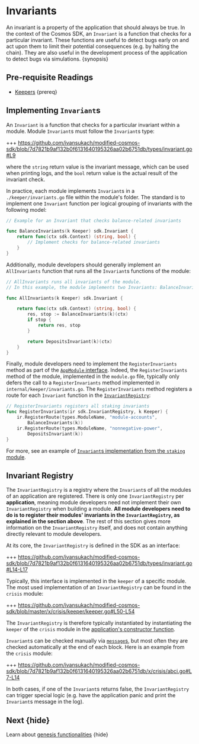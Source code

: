<!--
order: 8
-->

# Invariants

An invariant is a property of the application that should always be true. In the context of the Cosmos SDK, an `Invariant` is a function that checks for a particular invariant. These functions are useful to detect bugs early on and act upon them to limit their potential consequences (e.g. by halting the chain). They are also useful in the development process of the application to detect bugs via simulations. {synopsis}

## Pre-requisite Readings

- [Keepers](./keeper.md) {prereq}

## Implementing `Invariant`s

An `Invariant` is a function that checks for a particular invariant within a module. Module `Invariant`s must follow the `Invariant`s type:

+++ https://github.com/ivansukach/modified-cosmos-sdk/blob/7d7821b9af132b0f6131640195326aa02b6751db/types/invariant.go#L9

where the `string` return value is the invariant message, which can be used when printing logs, and the `bool` return value is the actual result of the invariant check. 

In practice, each module implements `Invariant`s in a `./keeper/invariants.go` file within the module's folder. The standard is to implement one `Invariant` function per logical grouping of invariants with the following model:

```go
// Example for an Invariant that checks balance-related invariants

func BalanceInvariants(k Keeper) sdk.Invariant {
	return func(ctx sdk.Context) (string, bool) {
        // Implement checks for balance-related invariants
    }
}
```

Additionally, module developers should generally implement an `AllInvariants` function that runs all the `Invariant`s functions of the module:

```go
// AllInvariants runs all invariants of the module.
// In this example, the module implements two Invariants: BalanceInvariants and DepositsInvariants

func AllInvariants(k Keeper) sdk.Invariant {

	return func(ctx sdk.Context) (string, bool) {
		res, stop := BalanceInvariants(k)(ctx)
		if stop {
			return res, stop
		}

		return DepositsInvariant(k)(ctx)
	}
}
```

Finally, module developers need to implement the `RegisterInvariants` method as part of the [`AppModule` interface](./module-manager.md#appmodule). Indeed, the `RegisterInvariants` method of the module, implemented in the `module.go` file, typically only defers the call to a `RegisterInvariants` method implemented in `internal/keeper/invariants.go`. The `RegisterInvariants` method registers a route for each `Invariant` function in the [`InvariantRegistry`](#invariant-registry):


```go
// RegisterInvariants registers all staking invariants
func RegisterInvariants(ir sdk.InvariantRegistry, k Keeper) {
	ir.RegisterRoute(types.ModuleName, "module-accounts",
		BalanceInvariants(k))
	ir.RegisterRoute(types.ModuleName, "nonnegative-power",
		DepositsInvariant(k))
}
```

For more, see an example of [`Invariant`s implementation from the `staking` module](https://github.com/ivansukach/modified-cosmos-sdk/blob/7d7821b9af132b0f6131640195326aa02b6751db/x/staking/keeper/invariants.go). 

## Invariant Registry

The `InvariantRegistry` is a registry where the `Invariant`s of all the modules of an application are registered. There is only one `InvariantRegistry` per **application**, meaning module developers need not implement their own `InvariantRegistry` when building a module. **All module developers need to do is to register their modules' invariants in the `InvariantRegistry`, as explained in the section above**. The rest of this section gives more information on the `InvariantRegistry` itself, and does not contain anything directly relevant to module developers. 

At its core, the `InvariantRegistry` is defined in the SDK as an interface: 

+++ https://github.com/ivansukach/modified-cosmos-sdk/blob/7d7821b9af132b0f6131640195326aa02b6751db/types/invariant.go#L14-L17

Typically, this interface is implemented in the `keeper` of a specific module. The most used implementation of an `InvariantRegistry` can be found in the `crisis` module:

+++ https://github.com/ivansukach/modified-cosmos-sdk/blob/master/x/crisis/keeper/keeper.go#L50-L54

 The `InvariantRegistry` is therefore typically instantiated by instantiating the `keeper` of the `crisis` module in the [application's constructor function](../basics/app-anatomy.md#constructor-function).

`Invariant`s can be checked manually via [`message`s](./messages-and-queries.md), but most often they are checked automatically at the end of each block. Here is an example from the `crisis` module:

+++ https://github.com/ivansukach/modified-cosmos-sdk/blob/7d7821b9af132b0f6131640195326aa02b6751db/x/crisis/abci.go#L7-L14

In both cases, if one of the `Invariant`s returns false, the `InvariantRegistry` can trigger special logic (e.g. have the application panic and print the `Invariant`s message in the log).

## Next {hide}

Learn about [genesis functionalities](./genesis.md) {hide}
